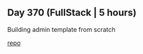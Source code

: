 ## Day 370 (FullStack | 5 hours)

Building admin template from scratch

[repo](https://github.com/alexvyber/katzen-admin.git)

